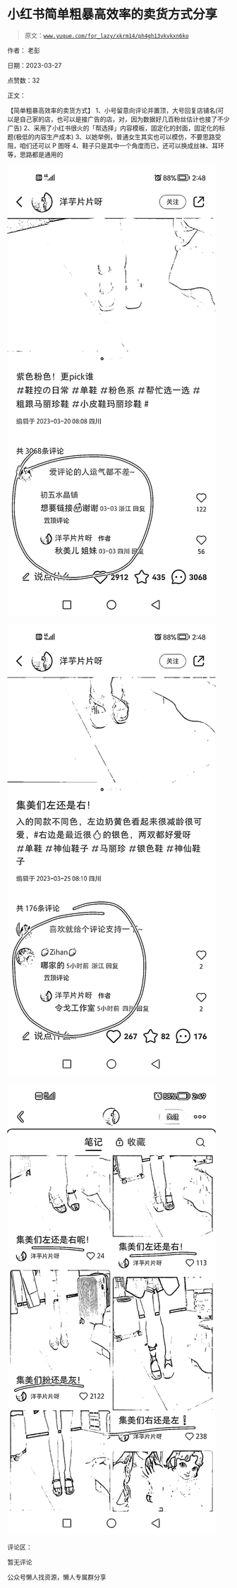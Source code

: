 # 小红书简单粗暴高效率的卖货方式分享

> 原文：[`www.yuque.com/for_lazy/xkrm14/ph4gh13vkvkxn6ko`](https://www.yuque.com/for_lazy/xkrm14/ph4gh13vkvkxn6ko)



作者： 老彭



日期：2023-03-27



点赞数：32



正文：



【简单粗暴高效率的卖货方式】 1、小号留意向评论并置顶，大号回复店铺名(可以是自己家的店，也可以是接广告的店，对，因为数据好几百粉丝估计也接了不少广告) 2、采用了小红书很火的「帮选择」内容模板，固定化的封面，固定化的标题(极低的内容生产成本) 3、以她举例，普通女生其实也可以模仿，不要思路受阻，咱们还可以 P 图呀 4、鞋子只是其中一个角度而已，还可以换成丝袜、耳环等，思路都是通用的



![](img/020c550717cdc87e70d4fdf4b3128605.png)



![](img/8d83f4e28162d285aae80d548a6cf85e.png)



![](img/33f32cef4224d460ce8628089bb6031e.png)



评论区：



暂无评论



公众号懒人找资源，懒人专属群分享

